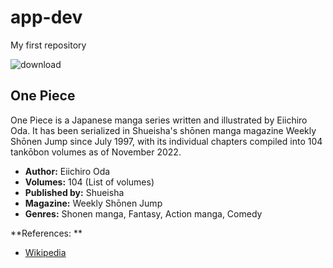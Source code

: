 # app-dev
My first repository

![download](https://user-images.githubusercontent.com/119951250/205947875-f30915dd-1c83-4ba0-b699-620a82f30637.jpg)
  
## One Piece
One Piece is a Japanese manga series written and illustrated by Eiichiro Oda. It has been serialized in Shueisha's shōnen manga magazine Weekly Shōnen Jump since July 1997, with its individual chapters compiled into 104 tankōbon volumes as of November 2022.

- **Author:** Eiichiro Oda
- **Volumes:** 104 (List of volumes)
- **Published by:** Shueisha
- **Magazine:** Weekly Shōnen Jump
- **Genres:** Shonen manga, Fantasy, Action manga, Comedy

**References: **
- [Wikipedia]([https://www.example.com](https://en.wikipedia.org/wiki/One_Piece))
